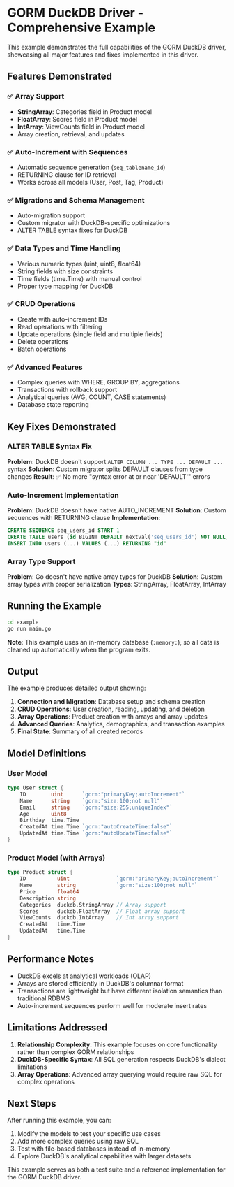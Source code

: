 # GORM DuckDB Driver - Comprehensive Example

This example demonstrates the full capabilities of the GORM DuckDB driver, showcasing all major features and fixes implemented in this driver.

## Features Demonstrated

### ✅ Array Support

- **StringArray**: Categories field in Product model
- **FloatArray**: Scores field in Product model  
- **IntArray**: ViewCounts field in Product model
- Array creation, retrieval, and updates

### ✅ Auto-Increment with Sequences

- Automatic sequence generation (`seq_tablename_id`)
- RETURNING clause for ID retrieval
- Works across all models (User, Post, Tag, Product)

### ✅ Migrations and Schema Management

- Auto-migration support
- Custom migrator with DuckDB-specific optimizations
- ALTER TABLE syntax fixes for DuckDB

### ✅ Data Types and Time Handling

- Various numeric types (uint, uint8, float64)
- String fields with size constraints
- Time fields (time.Time) with manual control
- Proper type mapping for DuckDB

### ✅ CRUD Operations

- Create with auto-increment IDs
- Read operations with filtering
- Update operations (single field and multiple fields)
- Delete operations
- Batch operations

### ✅ Advanced Features

- Complex queries with WHERE, GROUP BY, aggregations
- Transactions with rollback support
- Analytical queries (AVG, COUNT, CASE statements)
- Database state reporting

## Key Fixes Demonstrated

### ALTER TABLE Syntax Fix

**Problem**: DuckDB doesn't support `ALTER COLUMN ... TYPE ... DEFAULT ...` syntax
**Solution**: Custom migrator splits DEFAULT clauses from type changes
**Result**: ✅ No more "syntax error at or near 'DEFAULT'" errors

### Auto-Increment Implementation

**Problem**: DuckDB doesn't have native AUTO_INCREMENT
**Solution**: Custom sequences with RETURNING clause
**Implementation**: 

```sql
CREATE SEQUENCE seq_users_id START 1
CREATE TABLE users (id BIGINT DEFAULT nextval('seq_users_id') NOT NULL, ...)
INSERT INTO users (...) VALUES (...) RETURNING "id"
```

### Array Type Support

**Problem**: Go doesn't have native array types for DuckDB
**Solution**: Custom array types with proper serialization
**Types**: StringArray, FloatArray, IntArray

## Running the Example

```bash
cd example
go run main.go
```

**Note**: This example uses an in-memory database (`:memory:`), so all data is cleaned up automatically when the program exits.

## Output

The example produces detailed output showing:

1. **Connection and Migration**: Database setup and schema creation
2. **CRUD Operations**: User creation, reading, updating, and deletion
3. **Array Operations**: Product creation with arrays and array updates
4. **Advanced Queries**: Analytics, demographics, and transaction examples
5. **Final State**: Summary of all created records

## Model Definitions

### User Model

```go
type User struct {
    ID        uint      `gorm:"primaryKey;autoIncrement"`
    Name      string    `gorm:"size:100;not null"`
    Email     string    `gorm:"size:255;uniqueIndex"`
    Age       uint8
    Birthday  time.Time
    CreatedAt time.Time `gorm:"autoCreateTime:false"`
    UpdatedAt time.Time `gorm:"autoUpdateTime:false"`
}
```

### Product Model (with Arrays)

```go
type Product struct {
    ID          uint               `gorm:"primaryKey;autoIncrement"`
    Name        string             `gorm:"size:100;not null"`
    Price       float64
    Description string
    Categories  duckdb.StringArray // Array support
    Scores      duckdb.FloatArray  // Float array support
    ViewCounts  duckdb.IntArray    // Int array support
    CreatedAt   time.Time
    UpdatedAt   time.Time
}
```

## Performance Notes

- DuckDB excels at analytical workloads (OLAP)
- Arrays are stored efficiently in DuckDB's columnar format
- Transactions are lightweight but have different isolation semantics than traditional RDBMS
- Auto-increment sequences perform well for moderate insert rates

## Limitations Addressed

1. **Relationship Complexity**: This example focuses on core functionality rather than complex GORM relationships
2. **DuckDB-Specific Syntax**: All SQL generation respects DuckDB's dialect limitations
3. **Array Operations**: Advanced array querying would require raw SQL for complex operations

## Next Steps

After running this example, you can:

1. Modify the models to test your specific use cases
2. Add more complex queries using raw SQL
3. Test with file-based databases instead of in-memory
4. Explore DuckDB's analytical capabilities with larger datasets

This example serves as both a test suite and a reference implementation for the GORM DuckDB driver.
